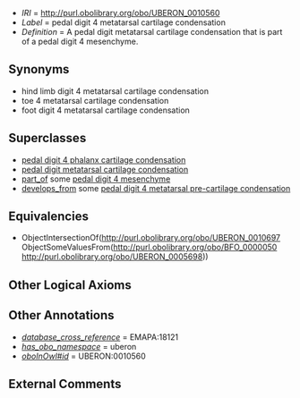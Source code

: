  * *IRI* = http://purl.obolibrary.org/obo/UBERON_0010560
 * *Label* = pedal digit 4 metatarsal cartilage condensation
 * *Definition* = A pedal digit metatarsal cartilage condensation that is part of a pedal digit 4 mesenchyme.

## Synonyms

 * hind limb digit 4 metatarsal cartilage condensation
 * toe 4 metatarsal cartilage condensation
 * foot digit 4 metatarsal cartilage condensation

## Superclasses

 * [pedal digit 4 phalanx cartilage condensation](../../UBERON/83/UBERON_0010683.md)
 * [pedal digit metatarsal cartilage condensation](../../UBERON/97/UBERON_0010697.md)
 * [part_of](../../BFO/50/BFO_0000050.md) some [pedal digit 4 mesenchyme](../../UBERON/98/UBERON_0005698.md)
 * [develops_from](../../RO/02/RO_0002202.md) some [pedal digit 4 metatarsal pre-cartilage condensation](../../UBERON/50/UBERON_0010550.md)

## Equivalencies

 * ObjectIntersectionOf(<http://purl.obolibrary.org/obo/UBERON_0010697> ObjectSomeValuesFrom(<http://purl.obolibrary.org/obo/BFO_0000050> <http://purl.obolibrary.org/obo/UBERON_0005698>))

## Other Logical Axioms


## Other Annotations

 * *[database_cross_reference](../../ef/oboInOwl#hasDbXref.md)* = EMAPA:18121
 * *[has_obo_namespace](../../ce/oboInOwl#hasOBONamespace.md)* = uberon
 * *[oboInOwl#id](../../id/oboInOwl#id.md)* = UBERON:0010560

## External Comments

